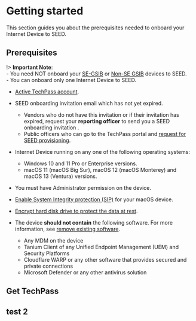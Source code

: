 # Getting started

This section guides you about the prerequisites needed to onboard your Internet Device to SEED.

## Prerequisites

!> **Important Note**:<br>- You need NOT onboard your [SE-GSIB][id1] or [Non-SE GSIB][id2] devices to SEED.<br>- You can onboard only one Internet Device to SEED.

- [Active TechPass account](https://docs.developer.tech.gov.sg/docs/techpass-user-guide/).
- SEED onboarding invitation email which has not yet expired. 
    - Vendors who do not have this invitation or if their invitation has expired, request your **reporting officer** to send you a SEED onboarding invitation . 
    - Public officers who can go to the TechPass portal and [request for SEED provisioning](https://docs.developer.tech.gov.sg/docs/techpass-user-guide/request-for-seed-provisioning).  
- Internet Device running on any one of the following operating systems:
    - Windows 10 and 11 Pro or Enterprise versions.
    - macOS 11 (macOS Big Sur), macOS 12 (macOS Monterey) and macOS 13 (Ventura) versions.
- You must have Administrator permission on the device.    
- [Enable System Integrity protection (SIP)](https://docs.developer.tech.gov.sg/docs/security-suite-for-engineering-endpoint-devices/prerequisites-for-onboarding?id=verify-if-system-integrity-protection-is-enabled) for your macOS device.

- [Encrypt hard disk drive to protect the data at rest](https://docs.developer.tech.gov.sg/docs/security-suite-for-engineering-endpoint-devices/prerequisites-for-onboarding?id=encrypt-your-hard-disk-drive-to-protect-your-data-at-rest).        
- The device **should not contain** the following software. For more information, see [remove existing software](https://docs.developer.tech.gov.sg/docs/security-suite-for-engineering-endpoint-devices/prerequisites-for-onboarding?id=remove-existing-softwares-on-your-device).
    - Any MDM on the device
    - Tanium Client of any Unified Endpoint Management (UEM) and Security Platforms
    - Cloudflare WARP or any other software that provides secured and private connections
    - Microsoft Defender or any other antivirus solution
  






## Get TechPass

## test 2





[id1]: ## "Secured Email Device on Government Standard Image Build"
[id2]: ## "Non-Secured Email Device on Government Standard Image Build"